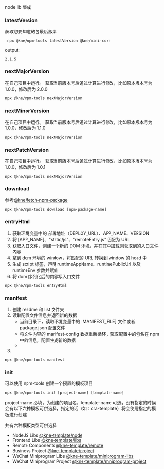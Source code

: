 node lib 集成

### latestVersion

获取想要知道的包最后版本

```shell
 npx @kne/npm-tools latestVersion @kne/mini-core 
```

output:

```text
2.1.5
```

### nextMajorVersion

在自己项目中运行。
获取当前版本号后通过计算进行修改，比如原本版本号为 1.0.0，修改后为 2.0.0

```shell
npx @kne/npm-tools nextMajorVersion
```

### nextMinorVersion

在自己项目中运行。
获取当前版本号后通过计算进行修改，比如原本版本号为 1.0.0，修改后为 1.1.0

```shell
npx @kne/npm-tools nextMajorVersion
```

### nextPatchVersion

在自己项目中运行。
获取当前版本号后通过计算进行修改，比如原本版本号为 1.0.0，修改后为 1.0.1

```shell
npx @kne/npm-tools nextMajorVersion
```

### download

参考[@kne/fetch-npm-package](https://www.kne-union.top/#/node-libs/fetch-npm-package)

```shell
npx @kne/npm-tools download [npm-package-name]
```

### entryHtml

1. 获取环境变量中的 部署地址（DEPLOY_URL）、APP_NAME、VERSION
2. 将 [APP_NAME]、"static/js"、"remoteEntry.js" 匹配为 URL 
3. 获取入口文件，创建一个新的 DOM 环境，并在其中加载刚获取到的入口文件内容 
4. 拿到 dom 环境的 window，将匹配的 URL 转换到 window 的 head 中
5. 生成 script 标签，声明 runtimeAppName、runtimePublicUrl 以及 runtimeEnv 参数并赋值
6. 将 dom 序列化后的内容写入口文件

```shell
npx @kne/npm-tools entryHtml
```

### manifest
1. 创建 readme 和 list 文件夹
2. 读取配置文件信息并返回新的数据
    * 当前目录下，读取环境变量中的 [MANIFEST_FILE] 文件或者 package.json 配置文件
    * 将文件内容的 manifest-config 数据重新循环，获取配置中的包名在 npm 中的信息，配置生成新的数据
    * 
3. 

```shell
npx @kne/npm-tools manifest
```
### init

可以使用 npm-tools 创建一个预置的模板项目

```shell
npx @kne/npm-tools init [project-name] [template-name]
```

project-name 必填，为创建的项目名，template-name 可选，没有指定的时候会有以下六种模板可供选择，指定的话（如：cra-template）将会使用指定的模板进行创建

共有六种模板类型可供选择

- NodeJS Libs [@kne-template/node](https://npmmirror.com/package/@kne-template/node)
- Frontend Libs [@kne-template/libs](https://npmmirror.com/package/@kne-template/libs)
- Remote Components [@kne-template/remote](https://npmmirror.com/package/@kne-template/remote)
- Business Project [@kne-template/project](https://npmmirror.com/package/@kne-template/project)
- WeChat Miniprogram Libs [@kne-template/miniprogram-libs](https://npmmirror.com/package/@kne-template/miniprogram-libs)
- WeChat Miniprogram
  Project [@kne-template/miniprogram-project](https://npmmirror.com/package/@kne-template/miniprogram-project)

